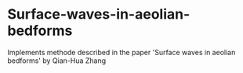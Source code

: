 # Surface-waves-in-aeolian-bedforms
Implements methode described in the paper 'Surface waves in aeolian bedforms' by Qian-Hua Zhang
